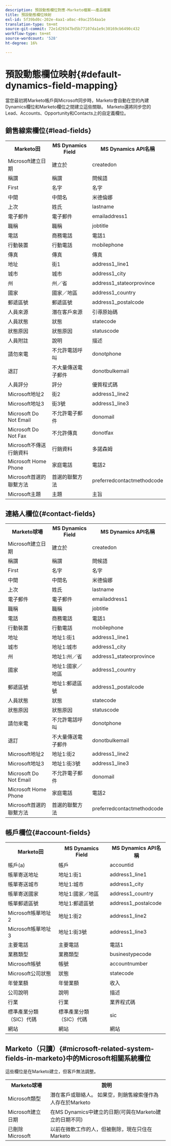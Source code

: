 ```yaml
---
description: 預設動態欄位對應-Marketo檔案——產品檔案
title: 預設動態欄位映射
exl-id: 5f39bd0c-202e-4aa1-a0ac-49ac2554aa1e
translation-type: tm+mt
source-git-commit: 72e1d29347bd5b77107da1e9c30169cb6490c432
workflow-type: tm+mt
source-wordcount: '528'
ht-degree: 16%

---
```


# 預設動態欄位映射{#default-dynamics-field-mapping}

當您最初將Marketo帳戶與Microsoft同步時，Marketo會自動在您的內建Dynamics欄位和Marketo欄位之間建立這些關聯。  Marketo還將同步您的Lead、Accounts、Opportunity和Contacts上的自定義欄位。

## 銷售線索欄位{#lead-fields}

<table> 
 <colgroup> 
  <col> 
  <col> 
  <col> 
 </colgroup> 
 <tbody> 
  <tr> 
   <th>Marketo田</th> 
   <th>MS Dynamics Field</th> 
   <th>MS Dynamics API名稱</th> 
  </tr> 
  <tr> 
   <td>Microsoft建立日期</td> 
   <td>建立於</td> 
   <td>createdon</td> 
  </tr> 
  <tr> 
   <td>稱謂</td> 
   <td>稱謂</td> 
   <td>問候語</td> 
  </tr> 
  <tr> 
   <td>First</td> 
   <td>名字</td> 
   <td>名字</td> 
  </tr> 
  <tr> 
   <td>中間</td> 
   <td>中間名</td> 
   <td>米德倫娜</td> 
  </tr> 
  <tr> 
   <td>上次</td> 
   <td>姓氏</td> 
   <td>lastname</td> 
  </tr> 
  <tr> 
   <td>電子郵件</td> 
   <td>電子郵件</td> 
   <td>emailaddress1</td> 
  </tr> 
  <tr> 
   <td>職稱</td> 
   <td>職稱</td> 
   <td>jobtitle</td> 
  </tr> 
  <tr> 
   <td>電話</td> 
   <td>商務電話</td> 
   <td>電話1</td> 
  </tr> 
  <tr> 
   <td>行動裝置</td> 
   <td>行動電話</td> 
   <td>mobilephone</td> 
  </tr> 
  <tr> 
   <td>傳真</td> 
   <td>傳真</td> 
   <td>傳真</td> 
  </tr> 
  <tr> 
   <td>地址</td> 
   <td>街1</td> 
   <td>address1_line1</td> 
  </tr> 
  <tr> 
   <td>城市</td> 
   <td>城市</td> 
   <td>address1_city</td> 
  </tr> 
  <tr> 
   <td>州</td> 
   <td>州／省</td> 
   <td>address1_stateorprovince</td> 
  </tr> 
  <tr> 
   <td>國家</td> 
   <td>國家／地區</td> 
   <td>address1_country</td> 
  </tr> 
  <tr> 
   <td>郵遞區號</td> 
   <td>郵遞區號</td> 
   <td>address1_postalcode</td> 
  </tr> 
  <tr> 
   <td>人員來源</td> 
   <td>潛在客戶來源</td> 
   <td>引導原始碼</td> 
  </tr> 
  <tr> 
   <td>人員狀態</td> 
   <td>狀態</td> 
   <td>statecode</td> 
  </tr> 
  <tr> 
   <td>狀態原因</td> 
   <td>狀態原因</td> 
   <td>statuscode</td> 
  </tr> 
  <tr> 
   <td>人員附註</td> 
   <td>說明</td> 
   <td>描述</td> 
  </tr> 
  <tr> 
   <td>請勿來電</td> 
   <td>不允許電話呼叫</td> 
   <td>donotphone</td> 
  </tr> 
  <tr> 
   <td>退訂</td> 
   <td>不大量傳送電子郵件</td> 
   <td>donotbulkemail</td> 
  </tr> 
  <tr> 
   <td>人員評分</td> 
   <td>評分</td> 
   <td>優質程式碼</td> 
  </tr> 
  <tr> 
   <td>Microsoft地址2</td> 
   <td>街2</td> 
   <td>address1_line2</td> 
  </tr> 
  <tr> 
   <td>Microsoft地址3</td> 
   <td>街3號</td> 
   <td>address1_line3</td> 
  </tr> 
  <tr> 
   <td>Microsoft Do Not Email</td> 
   <td>不允許電子郵件</td> 
   <td>donomail</td> 
  </tr> 
  <tr> 
   <td>Microsoft Do Not Fax</td> 
   <td>不允許傳真</td> 
   <td>donotfax</td> 
  </tr> 
  <tr> 
   <td>Microsoft不傳送行銷資料</td> 
   <td>行銷資料</td> 
   <td>多諾森姆</td> 
  </tr> 
  <tr> 
   <td>Microsoft Home Phone</td> 
   <td>家庭電話</td> 
   <td>電話2</td> 
  </tr> 
  <tr> 
   <td>Microsoft首選的聯繫方法</td> 
   <td>首選的聯繫方法</td> 
   <td>preferredcontactmethodcode</td> 
  </tr> 
  <tr> 
   <td>Microsoft主題</td> 
   <td>主題</td> 
   <td>主旨</td> 
  </tr> 
 </tbody> 
</table>

## 連絡人欄位{#contact-fields}

<table> 
 <colgroup> 
  <col> 
  <col> 
  <col> 
 </colgroup> 
 <tbody> 
  <tr> 
   <th>Marketo球場</th> 
   <th>MS Dynamics Field</th> 
   <th>MS Dynamics API名稱</th> 
  </tr> 
  <tr> 
   <td>Microsoft建立日期</td> 
   <td>建立於</td> 
   <td>createdon</td> 
  </tr> 
  <tr> 
   <td>稱謂</td> 
   <td>稱謂</td> 
   <td>問候語</td> 
  </tr> 
  <tr> 
   <td>First</td> 
   <td>名字</td> 
   <td>名字</td> 
  </tr> 
  <tr> 
   <td>中間</td> 
   <td>中間名</td> 
   <td>米德倫娜</td> 
  </tr> 
  <tr> 
   <td>上次</td> 
   <td>姓氏</td> 
   <td>lastname</td> 
  </tr> 
  <tr> 
   <td>電子郵件</td> 
   <td>電子郵件</td> 
   <td>emailaddress1</td> 
  </tr> 
  <tr> 
   <td>職稱</td> 
   <td>職稱</td> 
   <td>jobtitle</td> 
  </tr> 
  <tr> 
   <td>電話</td> 
   <td>商務電話</td> 
   <td>電話1</td> 
  </tr> 
  <tr> 
   <td>行動裝置</td> 
   <td>行動電話</td> 
   <td>mobilephone</td> 
  </tr> 
  <tr> 
   <td>地址</td> 
   <td>地址1:街1</td> 
   <td>address1_line1</td> 
   <tr> 
   <td>城市</td> 
   <td>地址1:城市</td> 
   <td>address1_city</td> 
  </tr> 
  <tr> 
   <td>州</td> 
   <td>地址1:州／省</td> 
   <td>address1_stateorprovince</td> 
  </tr> 
  <tr> 
   <td>國家</td> 
   <td>地址1:國家／地區</td> 
   <td>address1_country</td> 
   <tr> 
   <td>郵遞區號</td> 
   <td>地址1:郵遞區號</td> 
   <td>address1_postalcode</td> 
  </tr> 
  <tr> 
   <td>人員狀態</td> 
   <td>狀態</td> 
   <td>statecode</td> 
  </tr> 
  <tr> 
   <td>狀態原因</td> 
   <td>狀態原因</td> 
   <td>statuscode</td> 
  </tr> 
   <tr> 
   <td>請勿來電</td> 
   <td>不允許電話呼叫</td> 
   <td>donotphone</td> 
  </tr> 
  <tr> 
   <td>退訂</td> 
   <td>不大量傳送電子郵件</td> 
   <td>donotbulkemail</td> 
  </tr> 
  <tr> 
   <td>Microsoft地址2</td> 
   <td>地址1:街2</td> 
   <td>address1_line2</td> 
  </tr> 
   <tr> 
   <td>Microsoft地址3</td> 
   <td>地址1:街3號</td> 
   <td>address1_line3</td> 
  </tr> 
  <tr> 
   <td>Microsoft Do Not Email</td> 
   <td>不允許電子郵件</td> 
   <td>donomail</td> 
  </tr> 
  <tr> 
   <td>Microsoft Home Phone</td> 
   <td>家庭電話</td> 
   <td>電話2</td> 
  </tr> 
  <tr> 
   <td>Microsoft首選的聯繫方法</td> 
   <td>首選的聯繫方法</td> 
   <td>preferredcontactmethodcode</td> 
  </tr> 
 </tbody> 
</table>

## 帳戶欄位{#account-fields}

<table> 
 <colgroup> 
  <col> 
  <col> 
  <col> 
 </colgroup> 
 <tbody> 
  <tr> 
   <th>Marketo田</th> 
   <th>MS Dynamics Field</th> 
   <th>MS Dynamics API名稱</th> 
  </tr> 
  <tr> 
   <td>帳戶(a)</td> 
   <td>帳戶</td> 
   <td>accountid</td> 
  </tr> 
  <tr> 
   <td>帳單寄送地址</td> 
   <td>地址1:街1</td> 
   <td>address1_line1</td> 
  </tr> 
  <tr> 
   <td>帳單寄送城市</td> 
   <td>地址1:城市</td> 
   <td>address1_city</td> 
  </tr> 
  <tr> 
   <td>帳單寄送國家</td> 
   <td>地址1:國家／地區</td> 
   <td>address1_country</td> 
  </tr> 
  <tr> 
   <td>帳單郵遞區號</td> 
   <td>地址1:郵遞區號</td> 
   <td>address1_postalcode</td> 
  </tr> 
  <tr> 
   <td>Microsoft帳單地址2</td> 
   <td>地址1:街2</td> 
   <td>address1_line2</td> 
  </tr> 
  <tr> 
   <td>Microsoft帳單地址3</td> 
   <td>地址1:街3號</td> 
   <td>address1_line3</td> 
  </tr> 
  <tr> 
   <td>主要電話</td> 
   <td>主要電話</td> 
   <td>電話1</td> 
  </tr> 
  <tr> 
   <td>業務類型</td> 
   <td>業務類型</td> 
   <td>businestypecode</td> 
  </tr> 
  <tr> 
   <td>Microsoft帳號</td> 
   <td>帳號</td> 
   <td>accountnumber</td> 
  </tr> 
  <tr> 
   <td>Microsoft公司狀態</td> 
   <td>狀態</td> 
   <td>statecode</td> 
  </tr> 
  <tr> 
   <td>年營業額</td> 
   <td>年營業額</td> 
   <td>收入</td> 
  </tr> 
  <tr> 
   <td>公司說明</td> 
   <td>說明</td> 
   <td>描述</td> 
  </tr> 
  <tr> 
   <td>行業</td> 
   <td>行業</td> 
   <td>業界程式碼</td> 
  </tr> 
  <tr> 
   <td>標準產業分類（SIC）代碼</td> 
   <td>標準產業分類（SIC）代碼</td> 
   <td>sic</td> 
  </tr> 
  <tr> 
   <td>網站</td> 
   <td>網站</td> 
   <td>網站</td> 
  </tr> 
 </tbody> 
</table>

## Marketo（只讀）{#microsoft-related-system-fields-in-marketo}中的Microsoft相關系統欄位

這些欄位是在Marketo建立，但客戶無法調整。

<table> 
 <colgroup> 
  <col> 
  <col> 
 </colgroup> 
 <tbody> 
  <tr> 
   <th>Marketo球場</th> 
   <th>說明</th> 
  </tr> 
  <tr> 
   <td>Microsoft類型</td> 
   <td>潛在客戶或聯絡人。 如果空，則銷售線索僅作為人存在於Marketo</td> 
  </tr> 
  <tr> 
   <td>Microsoft建立日期</td> 
   <td>在MS Dynamics中建立的日期(可與在Marketo建立的日期不同)</td> 
  </tr> 
  <tr> 
   <td>已刪除Microsoft</td> 
   <td>以前在微軟工作的人，但被刪除，現在只住在Marketo</td> 
  </tr> 
 </tbody> 
</table>
